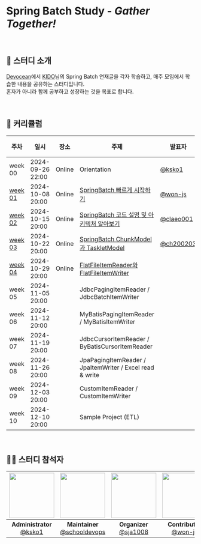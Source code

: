 # Spring Batch Study - *Gather Together!*


<br/>

## 📝 스터디 소개
[Devocean](https://devocean.sk.com/)에서 [KIDO](https://devocean.sk.com/experts/view.do?ID=kido&boardType=&page=)님의 Spring Batch 연재글을 각자 학습하고, 매주 모임에서 학습한 내용을 공유하는 스터디입니다.<br/>
혼자가 아니라 함께 공부하고 성장하는 것을 목표로 합니다.

<br/>

## 📅 커리큘럼
| 주차                | 일시 |   장소   | 주제 | 발표자 | 정리자 | 완료 |
|-------------------|---|:------:|---|---|---|:---:|
| week 00           | 2024-09-26 22:00 | Online | Orientation | [@ksko1](https://github.com/ksko1) | [@ksko1](https://github.com/ksko1) | ✔ |
| [week 01](week01) | 2024-10-08 20:00 | Online | [SpringBatch 빠르게 시작하기](https://devocean.sk.com/search/techBoardDetail.do?ID=166164) | [@won-js](https://github.com/won-js) | [@ksko1](https://github.com/ksko1) | ✔ |
| [week 02](week02) | 2024-10-15 20:00| Online | [SpringBatch 코드 설명 및 아키텍처 알아보기](https://devocean.sk.com/search/techBoardDetail.do?ID=166690) | [@claeo001](https://github.com/claeo001) | [@ksko1](https://github.com/ksko1) | ✔ |
| [week 03](week03) | 2024-10-22 20:00 | Online | [SpringBatch ChunkModel과 TaskletModel](https://devocean.sk.com/search/techBoardDetail.do?ID=166694) | [@ch200203](https://github.com/ch200203) | [@ksko1](https://github.com/ksko1) | ✔ |
| [week 04](week04) | 2024-10-29 20:00 | Online | [FlatFileItemReader와 FlatFileItemWriter](https://devocean.sk.com/experts/techBoardDetail.do?ID=166828) |  |  |  |
| week 05           | 2024-11-05 20:00 |        | JdbcPagingItemReader / JdbcBatchItemWriter |  |  |  |
| week 06           | 2024-11-12 20:00 |        | MyBatisPagingItemReader / MyBatisItemWriter |  |  |  |
| week 07           | 2024-11-19 20:00 |        | JdbcCursorItemReader / ByBatisCursorItemReader |  |  |  |
| week 08           | 2024-11-26 20:00 |        | JpaPagingItemReader / JpaItemWriter / Excel read & write |  |  |  |
| week 09           | 2024-12-03 20:00 |        | CustomItemReader / CustomItemWriter |  |  |  |
| week 10           | 2024-12-10 20:00 |        | Sample Project (ETL) |  |  |  |

<br/>

## 👩‍💻 스터디 참석자
| <img src="https://avatars.githubusercontent.com/u/18614482?v=4" width="120" height="120"/> | <img src="https://avatars.githubusercontent.com/u/66154381?v=4" width="120" height="120"/> | <img src="https://avatars.githubusercontent.com/u/45647541?v=4" width="120" height="120"/> | <img src="https://avatars.githubusercontent.com/u/68256369?v=4" width="120" height="120"/> | <img src="https://avatars.githubusercontent.com/u/88322812?v=4" width="120" height="120"/> | <img src="https://avatars.githubusercontent.com/u/58754885?v=4" width="120" height="120"/> |
|:---:|:---:|:---:|:---:|:---:|:---:|
| **Administrator** <br/> [@ksko1](https://github.com/ksko1) | **Maintainer** <br/> [@schooldevops](https://github.com/schooldevops) | **Organizer** <br/> [@sja1008](https://github.com/sja1008) | **Contributor** <br/> [@won-js](https://github.com/won-js) | **Contributor** <br/> [@claeo001](https://github.com/claeo001) | **Contributor** <br/> [@ch200203](https://github.com/ch200203) |
